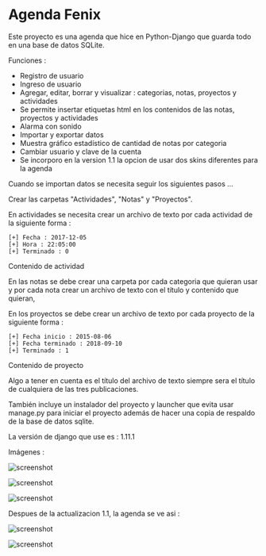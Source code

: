 Agenda Fenix
================

Este proyecto es una agenda que hice en Python-Django que guarda todo en una base de datos SQLite.

Funciones :

- Registro de usuario
- Ingreso de usuario
- Agregar, editar, borrar y visualizar : categorias, notas, proyectos y actividades
- Se permite insertar etiquetas html en los contenidos de las notas, proyectos y actividades
- Alarma con sonido
- Importar y exportar datos
- Muestra gráfico estadístico de cantidad de notas por categoria
- Cambiar usuario y clave de la cuenta
- Se incorporo en la version 1.1 la opcion de usar dos skins diferentes para la agenda

Cuando se importan datos se necesita seguir los siguientes pasos ...

Crear las carpetas "Actividades", "Notas" y "Proyectos".

En actividades se necesita crear un archivo de texto por cada actividad de la siguiente forma :

```
[+] Fecha : 2017-12-05
[+] Hora : 22:05:00
[+] Terminado : 0
```

Contenido de actividad

En las notas se debe crear una carpeta por cada categoria que quieran usar y por cada nota crear un archivo de texto con el título y contenido que quieran,

En los proyectos se debe crear un archivo de texto por cada proyecto de la siguiente forma :

```
[+] Fecha inicio : 2015-08-06
[+] Fecha terminado : 2018-09-10
[+] Terminado : 1
```

Contenido de proyecto

Algo a tener en cuenta es el título del archivo de texto siempre sera el título de cualquiera de las tres publicaciones.

También incluye un instalador del proyecto y launcher que evita usar manage.py para iniciar el proyecto además de hacer una copia de respaldo de la base de datos sqlite.

La versión de django que use es : 1.11.1

Imágenes :

![screenshot](https://camo.githubusercontent.com/b0d065fa505904624ad688414fb53ab2f0cd7b4c/68747470733a2f2f342e62702e626c6f6773706f742e636f6d2f2d6d7871375155426a6372552f576f696b525853627374492f41414141414141414146772f5f58784758373259544c456f48495443724d663972746f556f4d7353725a2d5a51434577594268674c2f733634302f6167656e646166656e69783130312e6a7067)

![screenshot](https://camo.githubusercontent.com/2a27602128eb873a73c39ae856b6aff6e06a246e/68747470733a2f2f312e62702e626c6f6773706f742e636f6d2f2d424f5866737469736933492f576f696b5248686e444f492f41414141414141414146732f594a57563447664467326b6f76764f624f58484f786a3248675a49536a514a6d77434577594268674c2f733634302f6167656e646166656e69783130322e6a7067)

![screenshot](https://camo.githubusercontent.com/8c7bce1682d36ce56cc9954539f5f75c0d91b83e/68747470733a2f2f312e62702e626c6f6773706f742e636f6d2f2d4c32694d753630737068672f576f696b526176786637492f41414141414141414146302f36343452374a35504f6a5957665032614836474f463236712d614e666143586c77434577594268674c2f733634302f6167656e646166656e69783130332e6a7067)

Despues de la actualizacion 1.1, la agenda se ve asi :

![screenshot](https://1.bp.blogspot.com/-3iBtQO5TIe4/XVmt16uHAmI/AAAAAAAAAlQ/76d5dDE7QZ43LwaPCmbmINTn0UnPie15gCLcBGAs/s1600/17-8-2019%2B10.8.10%2B1.jpg)

![screenshot](https://1.bp.blogspot.com/-1dlJb5Bm6Mk/XVmt2Lj9FvI/AAAAAAAAAlU/OmFm4jmB6HwTSyp4qSLamAj3Et2WjhZqgCLcBGAs/s1600/17-8-2019%2B10.8.13%2B3.jpg)
